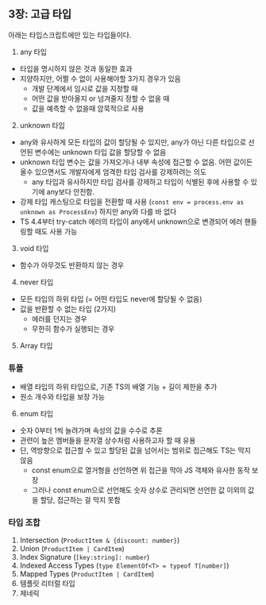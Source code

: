 ## 3장: 고급 타입

아래는 타입스크립트에만 있는 타입들이다.

1. any 타입
- 타입을 명시하지 않은 것과 동일한 효과
- 지양하지만, 어쩔 수 없이 사용해야할 3가지 경우가 있음
  - 개발 단계에서 임시로 값을 지정할 때
  - 어떤 값을 받아올지 or 넘겨줄지 정할 수 없을 때
  - 값을 예측할 수 없을때 암묵적으로 사용

2. unknown 타입
- any와 유사하게 모든 타입의 값이 할당될 수 있지만, any가 아닌 다른 타입으로 선언된 변수에는 unknown 타입 값을 할당할 수 없음
- unknown 타입 변수는 값을 가져오거나 내부 속성에 접근할 수 없음. 어떤 값이든 올수 있으면서도 개발자에게 엄격한 타입 검사를 강제하려는 의도
  - any 타입과 유사하지만 타입 검사를 강제하고 타입이 식별된 후에 사용할 수 있기에 any보다 안전함.
- 강제 타입 캐스팅으로 타입을 전환할 때 사용 (`const env = process.env as unknown as ProcessEnv`) 하지만 any와 다를 바 없다
- TS 4.4부터 try-catch 에러의 타입이 any에서 unknown으로 변경되어 에러 핸들링할 때도 사용 가능

3. void 타입
- 함수가 아무것도 반환하지 않는 경우

4. never 타입
- 모든 타입의 하위 타입 (= 어떤 타입도 never에 할당될 수 없음)
- 값을 반환할 수 없는 타입 (2가지)
  - 에러를 던지는 경우
  - 무한히 함수가 실행되는 경우

5. Array 타입

### 튜플

- 배열 타입의 하위 타입으로, 기존 TS의 배열 기능 + 길이 제한을 추가
- 원소 개수와 타입을 보장 가능

6. enum 타입
- 숫자 0부터 1씩 늘려가며 속성의 값을 수수로 추론 
- 관련이 높은 멤버들을 문자열 상수처럼 사용하고자 할 때 유용
- 단, 역방향으로 접근할 수 있고 할당된 값을 넘어서는 범위로 접근해도 TS는 막지 않음
  - const enum으로 열거형을 선언하면 위 접근을 막아 JS 객체와 유사한 동작 보장
  - 그러나 const enum으로 선언해도 숫자 상수로 관리되면 선언한 값 이외의 값을 할당, 접근하는 걸 막지 못함

### 타입 조합

1. Intersection (`ProductItem & {discount: number}`)
2. Union (`ProductItem | CardItem`)
3. Index Signature (`[key:string]: number`)
4. Indexed Access Types (`type ElementOf<T> = typeof T[number]`)
5. Mapped Types (`ProductItem | CardItem`)
6. 템플릿 리터럴 타입
7. 제네릭